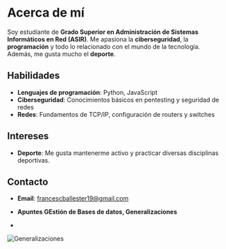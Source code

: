 # Acerca de mí

Soy estudiante de **Grado Superior en Administración de Sistemas Informáticos en Red (ASIR)**. Me apasiona la **ciberseguridad**, la **programación** y todo lo relacionado con el mundo de la tecnología. Además, me gusta mucho el **deporte**.

## Habilidades

- **Lenguajes de programación**: Python, JavaScript
- **Ciberseguridad**: Conocimientos básicos en pentesting y seguridad de redes
- **Redes**: Fundamentos de TCP/IP, configuración de routers y switches

## Intereses

- **Deporte**: Me gusta mantenerme activo y practicar diversas disciplinas deportivas.
  
## Contacto

- **Email**: [francescballester19@gmail.com](mailto:francescballester19@gmail.com)

- **Apuntes GEstión de Bases de datos, Generalizaciones**
- 
![Generalizaciones](/img/capturageneralizaciones.png)
